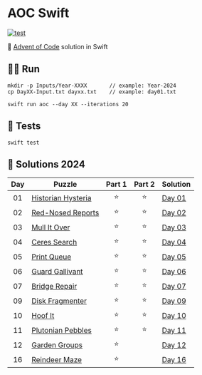 # AOC Swift
[![test](https://github.com/leohidalgo/aoc-swift/actions/workflows/test.yml/badge.svg)](https://github.com/leohidalgo/aoc-swift/actions/workflows/test.yml)

🎄 [Advent of Code](https://adventofcode.com) solution in Swift

## 🏃‍♂️ Run
```SHELL
mkdir -p Inputs/Year-XXXX       // example: Year-2024
cp DayXX-Input.txt dayxx.txt    // example: day01.txt

swift run aoc --day XX --iterations 20
```

## 👷 Tests
```SHELL
swift test
```

## 🧩 Solutions 2024
| Day | Puzzle | Part 1 | Part 2 | Solution |
|:--:|--|:--:|:--:|--|
| 01 | [Historian Hysteria](https://adventofcode.com/2024/day/1) | ⭐️ | ⭐️ | [Day 01](Sources/AOC2024/Day01.swift) |
| 02 | [Red-Nosed Reports](https://adventofcode.com/2024/day/2)  | ⭐️ | ⭐️ | [Day 02](Sources/AOC2024/Day02.swift) |
| 03 | [Mull It Over](https://adventofcode.com/2024/day/3)       | ⭐️ | ⭐️ | [Day 03](Sources/AOC2024/Day03.swift) |
| 04 | [Ceres Search](https://adventofcode.com/2024/day/4)       | ⭐️ | ⭐️ | [Day 04](Sources/AOC2024/Day04.swift) |
| 05 | [Print Queue](https://adventofcode.com/2024/day/5)        | ⭐️ | ⭐️ | [Day 05](Sources/AOC2024/Day05.swift) |
| 06 | [Guard Gallivant](https://adventofcode.com/2024/day/6)    | ⭐️ | ⭐️ | [Day 06](Sources/AOC2024/Day06.swift) |
| 07 | [Bridge Repair](https://adventofcode.com/2024/day/7)      | ⭐️ | ⭐️ | [Day 07](Sources/AOC2024/Day07.swift) |
| 09 | [Disk Fragmenter](https://adventofcode.com/2024/day/9)    | ⭐️ | ⭐️ | [Day 09](Sources/AOC2024/Day09.swift) |
| 10 | [Hoof It](https://adventofcode.com/2024/day/10)           | ⭐️ | ⭐️ | [Day 10](Sources/AOC2024/Day10.swift) |
| 11 | [Plutonian Pebbles](https://adventofcode.com/2024/day/11) | ⭐️ | ⭐️ | [Day 11](Sources/AOC2024/Day11.swift) |
| 12 | [Garden Groups](https://adventofcode.com/2024/day/12)     | ⭐️ |    | [Day 12](Sources/AOC2024/Day12.swift) |
| 16 | [Reindeer Maze](https://adventofcode.com/2024/day/16)     | ⭐️ |    | [Day 16](Sources/AOC2024/Day16.swift) |
